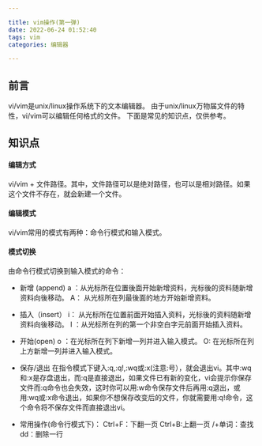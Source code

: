 ```yaml
---

title: vim操作(第一弹)
date: 2022-06-24 01:52:40
tags: vim
categories: 编辑器

---
```


## 前言

vi/vim是unix/linux操作系统下的文本编辑器。
由于unix/linux万物届文件的特性，vi/vim可以编辑任何格式的文件。
下面是常见的知识点，仅供参考。





## 知识点

#### 编辑方式

vi/vim + 文件路径。其中，文件路径可以是绝对路径，也可以是相对路径。如果这个文件不存在，就会新建一个文件。





#### 编辑模式

vi/vim常用的模式有两种：命令行模式和输入模式。





#### 模式切换

由命令行模式切换到输入模式的命令：

- 新增 (append)
  a ：从光标所在位置後面开始新增资料，光标後的资料随新增资料向後移动。
  A： 从光标所在列最後面的地方开始新增资料。
- 插入（insert）
  i： 从光标所在位置前面开始插入资料，光标後的资料随新增资料向後移动。
  I ：从光标所在列的第一个非空白字元前面开始插入资料。

- 开始(open)
  o ：在光标所在列下新增一列并进入输入模式。
  O: 在光标所在列上方新增一列并进入输入模式。
- 保存/退出
  在指令模式下键入:q,:q!,:wq或:x(注意:号），就会退出vi。其中:wq和:x是存盘退出，而:q是直接退出，如果文件已有新的变化，vi会提示你保存文件而:q命令也会失效，这时你可以用:w命令保存文件后再用:q退出，或用:wq或:x命令退出，如果你不想保存改变后的文件，你就需要用:q!命令，这个命令将不保存文件而直接退出vi。

- 常用操作(命令行模式下)：
  Ctrl+F：下翻一页
  Ctrl+B:上翻一页
  /+单词：查找
  dd：删除一行 